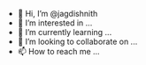- 👋 Hi, I’m @jagdishnith
- 👀 I’m interested in ...
- 🌱 I’m currently learning ...
- 💞️ I’m looking to collaborate on ...
- 📫 How to reach me ...

<!---
jagdishnith/jagdishnith is a ✨ special ✨ repository because its `README.md` (this file) appears on your GitHub profile.
You can click the Preview link to take a look at your changes.
--->
